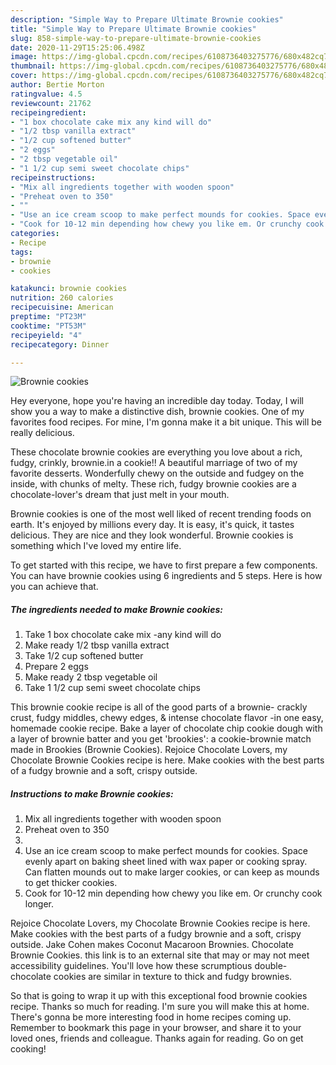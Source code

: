 ```yaml
---
description: "Simple Way to Prepare Ultimate Brownie cookies"
title: "Simple Way to Prepare Ultimate Brownie cookies"
slug: 858-simple-way-to-prepare-ultimate-brownie-cookies
date: 2020-11-29T15:25:06.498Z
image: https://img-global.cpcdn.com/recipes/6108736403275776/680x482cq70/brownie-cookies-recipe-main-photo.jpg
thumbnail: https://img-global.cpcdn.com/recipes/6108736403275776/680x482cq70/brownie-cookies-recipe-main-photo.jpg
cover: https://img-global.cpcdn.com/recipes/6108736403275776/680x482cq70/brownie-cookies-recipe-main-photo.jpg
author: Bertie Morton
ratingvalue: 4.5
reviewcount: 21762
recipeingredient:
- "1 box chocolate cake mix any kind will do"
- "1/2 tbsp vanilla extract"
- "1/2 cup softened butter"
- "2 eggs"
- "2 tbsp vegetable oil"
- "1 1/2 cup semi sweet chocolate chips"
recipeinstructions:
- "Mix all ingredients together with wooden spoon"
- "Preheat oven to 350"
- ""
- "Use an ice cream scoop to make perfect mounds for cookies. Space evenly apart on baking sheet lined with wax paper or cooking spray. Can flatten mounds out to make larger cookies, or can keep as mounds to get thicker cookies."
- "Cook for 10-12 min depending how chewy you like em. Or crunchy cook longer."
categories:
- Recipe
tags:
- brownie
- cookies

katakunci: brownie cookies 
nutrition: 260 calories
recipecuisine: American
preptime: "PT23M"
cooktime: "PT53M"
recipeyield: "4"
recipecategory: Dinner

---
```



![Brownie cookies](https://img-global.cpcdn.com/recipes/6108736403275776/680x482cq70/brownie-cookies-recipe-main-photo.jpg)

Hey everyone, hope you're having an incredible day today. Today, I will show you a way to make a distinctive dish, brownie cookies. One of my favorites food recipes. For mine, I'm gonna make it a bit unique. This will be really delicious.

These chocolate brownie cookies are everything you love about a rich, fudgy, crinkly, brownie.in a cookie!! A beautiful marriage of two of my favorite desserts. Wonderfully chewy on the outside and fudgey on the inside, with chunks of melty. These rich, fudgy brownie cookies are a chocolate-lover&#39;s dream that just melt in your mouth.

Brownie cookies is one of the most well liked of recent trending foods on earth. It's enjoyed by millions every day. It is easy, it's quick, it tastes delicious. They are nice and they look wonderful. Brownie cookies is something which I've loved my entire life.


To get started with this recipe, we have to first prepare a few components. You can have brownie cookies using 6 ingredients and 5 steps. Here is how you can achieve that.

<!--inarticleads1-->

##### The ingredients needed to make Brownie cookies:

1. Take 1 box chocolate cake mix -any kind will do
1. Make ready 1/2 tbsp vanilla extract
1. Take 1/2 cup softened butter
1. Prepare 2 eggs
1. Make ready 2 tbsp vegetable oil
1. Take 1 1/2 cup semi sweet chocolate chips


This brownie cookie recipe is all of the good parts of a brownie- crackly crust, fudgy middles, chewy edges, &amp; intense chocolate flavor -in one easy, homemade cookie recipe. Bake a layer of chocolate chip cookie dough with a layer of brownie batter and you get &#39;brookies&#39;: a cookie-brownie match made in Brookies (Brownie Cookies). Rejoice Chocolate Lovers, my Chocolate Brownie Cookies recipe is here. Make cookies with the best parts of a fudgy brownie and a soft, crispy outside. 

<!--inarticleads2-->

##### Instructions to make Brownie cookies:

1. Mix all ingredients together with wooden spoon
1. Preheat oven to 350
1. 
1. Use an ice cream scoop to make perfect mounds for cookies. Space evenly apart on baking sheet lined with wax paper or cooking spray. Can flatten mounds out to make larger cookies, or can keep as mounds to get thicker cookies.
1. Cook for 10-12 min depending how chewy you like em. Or crunchy cook longer.


Rejoice Chocolate Lovers, my Chocolate Brownie Cookies recipe is here. Make cookies with the best parts of a fudgy brownie and a soft, crispy outside. Jake Cohen makes Coconut Macaroon Brownies. Chocolate Brownie Cookies. this link is to an external site that may or may not meet accessibility guidelines. You&#39;ll love how these scrumptious double-chocolate cookies are similar in texture to thick and fudgy brownies. 

So that is going to wrap it up with this exceptional food brownie cookies recipe. Thanks so much for reading. I'm sure you will make this at home. There's gonna be more interesting food in home recipes coming up. Remember to bookmark this page in your browser, and share it to your loved ones, friends and colleague. Thanks again for reading. Go on get cooking!
